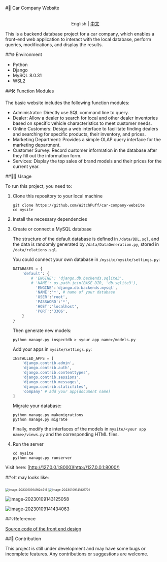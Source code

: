 #🚗 Car Company Website 

<p align="center">
    <br> English | <a href="README-CN.md">中文</a>
</p>

This is a backend database project for a car company, which enables a front-end web application to interact with the local database, perform queries, modifications, and display the results.

##🌐 Environment

- Python
- Django
- MySQL 8.0.31
- WSL2

##🛠️ Function Modules

The basic website includes the following function modules:

- Administrator: Directly use SQL command line to query.
- Dealer: Allow a dealer to search for local and other dealer inventories based on specific vehicle characteristics to meet customer needs.
- Online Customers: Design a web interface to facilitate finding dealers and searching for specific products, their inventory, and prices.
- Marketing Department: Provides a simple OLAP query interface for the marketing department.
- Customer Survey: Record customer information in the database after they fill out the information form.
- Services: Display the top sales of brand models and their prices for the current year.

##👨‍💻 Usage

To run this project, you need to:

1. Clone this repository to your local machine

   ```shell
   git clone https://github.com/WitchPuff/car-company-website
   cd mysite
   ```

2. Install the necessary dependencies

3. Create or connect a MySQL database

   The structure of the default database is defined in `/data/DDL.sql`, and the data is randomly generated by `/data/DataGeneration.py`, stored in `/data/relations.sql`.

   You could connect your own database in `/mysite/mysite/settings.py`:

   ```python
   DATABASES = {
       'default': {
           # 'ENGINE': 'django.db.backends.sqlite3',
           # 'NAME': os.path.join(BASE_DIR, 'db.sqlite3'),
             'ENGINE':'django.db.backends.mysql',
             'NAME':'*', # name of your database
             'USER':'root',
             'PASSWORD':'*',
             'HOST':'localhost',
             'PORT':'3306',
       }
   }
   ```

   Then generate new models:

   ```shell
   python manage.py inspectdb > <your app name>/models.py
   ```

   Add your apps in `mysite/settings.py`:

   ```python
   INSTALLED_APPS = [
       'django.contrib.admin',
       'django.contrib.auth',
       'django.contrib.contenttypes',
       'django.contrib.sessions',
       'django.contrib.messages',
       'django.contrib.staticfiles',
       'company' # add your app(document name)
   ]
   ```

   Migrate your database:

   ```shell
   python manage.py makemigrations
   python manage.py migrate
   ```

   Finally, modify the interfaces of the models in `mysite/<your app name>/views.py` and the corresponding HTML files.

4. Run the server

   ```shell
   cd mysite
   python manage.py runserver
   ```

Visit here: [http://127.0.0.1:8000](http://127.0.0.1:8000/)

##⭐It may looks like:

<img src="https://raw.githubusercontent.com/WitchPuff/typora_images/main/img/202303231912195.png" alt="image-20230109141624915" style="zoom: 67%;" />



<img src="https://raw.githubusercontent.com/WitchPuff/typora_images/main/img/202303231912425.png" alt="image-20230109141821701" style="zoom:67%;" />




![image-20230109143125058](https://raw.githubusercontent.com/WitchPuff/typora_images/main/img/202303231912308.png)



![image-20230109141434063](https://raw.githubusercontent.com/WitchPuff/typora_images/main/img/202303231912301.png)



##💡Reference

[Source code of the front end design](https://www.youtube.com/watch?v=dbTe7pmqLv4)

##🤝 Contribution

This project is still under development and may have some bugs or incomplete features. Any contributions or suggestions are welcome.
